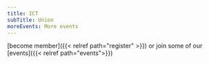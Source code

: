 ```yaml
---
title: ICT
subTitle: Union
moreEvents: More events
---
```

[become member]({{< relref path="register" >}}) or join some of our [events]({{< relref path="events">}})
